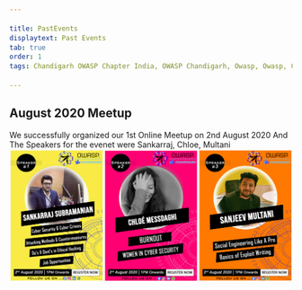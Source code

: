 ```yaml
---

title: PastEvents
displaytext: Past Events
tab: true
order: 1
tags: Chandigarh OWASP Chapter India, OWASP Chandigarh, Owasp, Owasp, Chandigarh,Owasp chapter

---
```

## August 2020 Meetup
We successfully organized  our 1st Online Meetup on 2nd August 2020 And The Speakers for the evenet were Sankarraj, Chloe, Multani
![The August Meetup Speakers](/assets/images/trio.jpg)<br>
